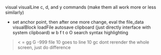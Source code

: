 visual
visualLine
c, d, and y commands (make them all work more or less similarly)
- set anchor point, then after one more change, eval the file_data
visualBlock
loadFile
autosave
clipboard (just directly interface with system clipboard)
w b
f t
o O
search
syntax highlighting
> < =
gg G
-999
file 10 goes to line 10
gc
dont rerender the whole screen, just do difference
